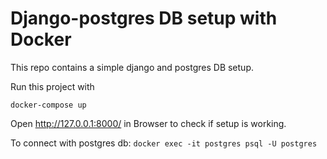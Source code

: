 # Django-postgres DB setup with Docker
This repo contains a simple django and postgres DB setup.

Run this project with 
```
docker-compose up
```

Open http://127.0.0.1:8000/ in Browser to check if setup is working.

To connect with postgres db: ```docker exec -it postgres psql -U postgres```
